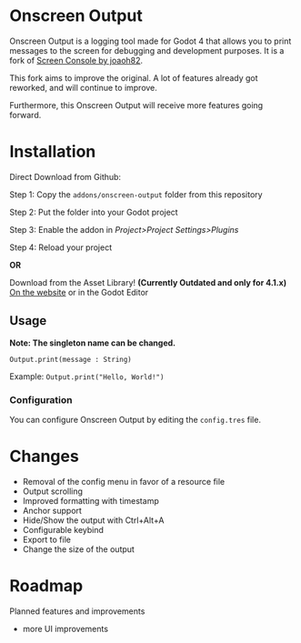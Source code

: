 # Onscreen Output
Onscreen Output is a logging tool made for Godot 4 that allows you to print messages to the screen for debugging and development purposes.
It is a fork of [Screen Console by joaoh82](https://github.com/joaoh82/screen_console).

This fork aims to improve the original. A lot of features already got reworked, and will
continue to improve.

Furthermore, this Onscreen Output will receive more features going forward.

# Installation
Direct Download from Github:

Step 1: Copy the `addons/onscreen-output` folder from this repository

Step 2: Put the folder into your Godot project

Step 3: Enable the addon in *Project>Project Settings>Plugins*

Step 4: Reload your project

**OR**

Download from the Asset Library! **(Currently Outdated and only for 4.1.x)**
[On the website](https://godotengine.org/asset-library/asset/2244) or in the Godot Editor

## Usage
**Note: The singleton name can be changed.**

`Output.print(message : String)`

Example:
`Output.print("Hello, World!")`

### Configuration

You can configure Onscreen Output by editing the `config.tres` file.

# Changes
- Removal of the config menu in favor of a resource file
- Output scrolling
- Improved formatting with timestamp
- Anchor support
- Hide/Show the output with Ctrl+Alt+A
- Configurable keybind
- Export to file
- Change the size of the output

# Roadmap
Planned features and improvements

- more UI improvements
